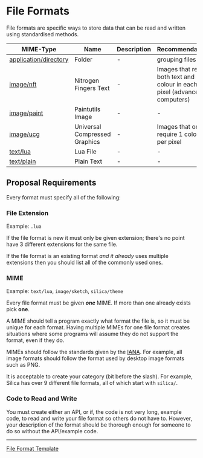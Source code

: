 # File Formats

File formats are specific ways to store data that can be read and written using standardised methods.

MIME-Type | Name | Description | Recommendations
--------- | ---- | ----------- | ---------------
[application/directory](application/directory.md) | Folder | - | grouping files
[image/nft](image/nft.md) | Nitrogen Fingers Text | - | Images that require both text and colour in each pixel (advanced computers)
[image/paint](image/paint.md) | Paintutils Image | - | -
[image/ucg](image/ucg.md) | Universal Compressed Graphics | - | Images that only require 1 colour per pixel
[text/lua](text/lua.md) | Lua File | - | -
[text/plain](text/plain.md) | Plain Text | - | -

## Proposal Requirements

Every format must specify all of the following:

### File Extension

Example: `.lua`

If the file format is new it must only be given extension; there's no point have 3 different extensions for the same file.

If the file format is an existing format *and it already* uses multiple extensions then you should list all of the commonly used ones.

### MIME

Example: `text/lua`, `image/sketch`, `silica/theme`

Every file format must be given ***one*** MIME. If more than one already exists pick **one**.

A MIME should tell a program exactly what format the file is, so it must be unique for each format. Having multiple MIMEs for one file format creates situations where some programs will assume they do not support the format, even if they do.

MIMEs should follow the standards given by the [IANA](http://www.iana.org/assignments/media-types/media-types.xhtml). For example, all image formats should follow the format used by desktop image formats such as PNG.

It is acceptable to create your category (bit before the slash). For example, Silica has over 9 different file formats, all of which start with `silica/`.

### Code to Read and Write

You must create either an API, or if, the code is not very long, example code, to read and write your file format so others do not have to. However, your description of the format should be thorough enough for someone to do so without the API/example code.

- - - -


[File Format Template](TEMPLATE.md)
